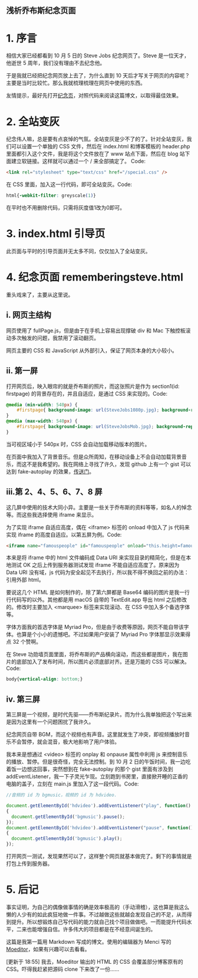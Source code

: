 浅析乔布斯纪念页面 
---
# 1. 序言
相信大家已经都看到 10 月 5 日的 Steve Jobs 纪念网页了。Steve 是一位天才，他逝世 5 周年，我们没有理由不去纪念他。

于是我就已经把纪念网页放上去了，为什么直到 10 天后才写关于网页的内容呢？主要是当时比较忙。那么我就梳理梳理在网页中使用的东西。

友情提示，最好先打开[纪念页](http://www.chickger.pw/HomePage/2016/Steve%20Jobs/)，对照代码来阅读这篇博文，以取得最佳效果。
# 2. 全站变灰
纪念伟人嘛，总是要有点哀悼的气氛。全站变灰是少不了的了。针对全站变灰，我们可以设置一个单独的 CSS 文件，然后在 index.html 和博客模板的 header.php 里面都引入这个文件，我是将这个文件放在了 www 站点下面，然后在 blog 站下面建立软链接。这样就可以通过一个 / 来全部搞定了。
Code:
```html
<link rel="stylesheet" type="text/css" href="/special.css" />
```
在 CSS 里面，加入这一行代码，即可全站变灰。Code:
```CSS
html{-webkit-filter: greyscale(1)}
```
在平时也不用删除代码，只需将灰度值1改为0即可。

# 3. index.html 引导页
此页面与平时的引导页面并无太多不同，仅仅加入了全站变灰。

# 4. 纪念页面 rememberingsteve.html
重头戏来了，主要从这里说。
## i. 网页主结构
网页使用了 fullPage.js，但是由于在手机上容易出现撑破 div 和 Mac 下触控板滚动多次触发的问题，我禁用了滚动翻页。

网页主要的 CSS 和 JavaScript 从外部引入，保证了网页本身的大小较小。

## ii. 第一屏
打开网页后，映入眼帘的就是乔布斯的照片，而这张照片是作为 section1(id: firstpage) 的背景存在的，并且自适应，是通过 CSS 来实现的。Code:
```CSS
@media (min-width: 540px) {
    #firstpage{ background-image: url(SteveJobs1080p.jpg); background-repeat: no-repeat; background-size: 100%}
}
@media (max-width: 540px) {
    #firstpage{ background-image: url(SteveJobsMob.jpg); background-repeat: no-repeat; background-size: 100%}
}
```
当可视区域小于 540px 时，CSS 会自动加载移动版本的图片。

在页面中我加入了背景音乐。但是众所周知，在移动设备上不会自动加载背景音乐，而这不是我希望的。我在网络上寻找了许久，发现 github 上有一个 gist 可以达到 fake-autoplay 的效果，[传送门](https://gist.github.com/ufologist/50b4f2768126089c3e11)。

## iii.第 2、4、5、6、7、8 屏
这几屏中使用的技术大同小异。主要是一些关于乔布斯的资料等等，如名人的悼念等。而这些我选择使用 iframe 来显示。

为了实现 iframe 自适应高度，偶在 &lt;iframe&gt; 标签的 onload 中加入了 js 代码来实现 iframe 的高度自适应。以第五屏为例。Code:
```html
<iframe name="famouspeople" id="famouspeople" onload="this.height=famouspeople.document.body.scrollHeight" width=80% src="data:text/html;base64,PCFET...tbD4K"></iframe>
```

本来是将 iframe 中的 html 文件编码成 Data URI 来实现目录的精简化，但是在本地测试 OK 之后上传到服务器测试发现 iframe 不能自适应高度了。原来因为 Data URI 没有域，js 代码为安全起见不去执行，所以我不得不换回之前的办法：引用外部 html。

要说这几个 HTML 是如何制作的，除了第六屏都是 Base64 编码的图片是我一行行代码写的以外。其他都是用 macOS 自带的 TextEdit.app 导出 html 之后修改的。修改时主要加入 &lt;marquee&gt; 标签来实现滚动、在 CSS 中加入多个备选字体等。

字体方面我的首选字体是 Myriad Pro，但是由于收费等原因，网页不能自带该字体。也算是个小小的遗憾吧。不过如果用户安装了 Myriad Pro 字体那显示效果得点 32 个赞啊。

在 Steve 功勋墙页面里面，将乔布斯的产品横向滚动，而这些都是图片，我在图片的底部加入了发布时间，所以图片必须底部对齐。还是万能的 CSS 可以解决。Code:
```css
body{vertical-align: bottom;}
```

## iv. 第三屏
第三屏是一个视频，是时代先驱——乔布斯纪录片。而为什么我单独把这个写出来是因为这里有一个问题困扰了我许久。

纪念网页自带 BGM，而这个视频也有声音。这里就发生了冲突，即视频播放时音乐不会暂停，就会混音，极大地影响了用户体验。

我本来是想通过 &lt;video&gt; 标签的 onplay 和 onpause 属性中利用 js 来控制音乐的播放、暂停。但是很奇怪，完全无法控制。到 10 月 2 日的午饭时间，我一边吃着饭一边想这回事，突然想到在 fake-autoplay 的那个 gist 里面有涉及到 addEventListener，我一下子灵光乍现。立刻跑到书房里，直接掀开睡的正香的电脑的盖子，立刻在 main.js 里加入了这一段代码。Code:
```javascript
//音频的 id 为 bgmusic，视频的 id 为 hdvideo.

document.getElementById('hdvideo').addEventListener("play", function()
{
  document.getElementById('bgmusic').pause();
});
document.getElementById('hdvideo').addEventListener("pause", function()
{
  document.getElementById('bgmusic').play();
});
```
打开网页一测试，发现果然可以了，这样整个网页就基本做完了。剩下的事情就是打包上传到服务器。

# 5. 后记
事实证明，为自己的偶像做事情的确是效率极高的（手动滑稽），这也算是我这么懒的人少有的如此疯狂地做一件事。不过越做这些就越会发现自己的不足，从而得到提升。所以想锻炼自己写代码的能力就自己找个项目做做吧。一而能提升代码水平，二来也能增强自信。许多伟大的项目都是在不经意间诞生的。

这篇是我第一篇用 Markdown 写成的博文。使用的编辑器为 Menci 写的 [Moeditor](https://moeditor.org)，如果有兴趣可以去看看。

[更新于 18:55] 我去，Moeditor 输出的 HTML 的 CSS 会覆盖部分博客原有的 CSS。吓得我赶紧把源码 clone 下来改了一份……